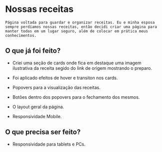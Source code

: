 # Nossas receitas

    Página voltada para guardar e organizar receitas. Eu e minha esposa sempre perdíamos nossas receitas, então decidi criar uma página para manter todas em um lugar seguro, além de colocar em prática meus conhecimentos.

## O que já foi feito?

- Criei uma seção de cards onde fica em destaque uma imagem ilustrativa da receita segido do link de origem mostrando o preparo.

- Foi aplicado efeitos de hover e transiton nos cards.

- Popovers para a visualização das receitas.

- Botões dentro dos popovers para o fechamento dos mesmos.

- O layout geral da página.

- Responsividade Mobile.

## O que precisa ser feito?

 - Responsividade para tablets e PCs.
